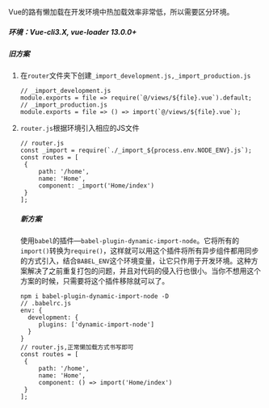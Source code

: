 Vue的路有懒加载在开发环境中热加载效率非常低，所以需要区分环境。

##### 环境：Vue-cli3.X, vue-loader 13.0.0+

##### 旧方案

1. 在`router`文件夹下创建`_import_development.js,_import_production.js`

   ```
   // _import_development.js
   module.exports = file => require(`@/views/${file}.vue`).default;
   // _import_production.js
   module.exports = file => () => import(`@/views/${file}.vue`);
   ```

2. `router.js`根据环境引入相应的JS文件

   ```
   // router.js
   const _import = require(`./_import_${process.env.NODE_ENV}.js`);
   const routes = [
   	{
   		path: '/home',
   		name: 'Home',
   		component: _import('Home/index')
   	}
   ];
   ```

   ##### 新方案

   使用`babel`的插件—`babel-plugin-dynamic-import-node`。它将所有的`import()`转换为`require()`，这样就可以用这个插件将所有异步组件都用同步的方式引入，结合`BABEL_ENV`这个环境变量，让它只作用于开发环境。这种方案解决了之前重复打包的问题，并且对代码的侵入行也很小。当你不想用这个方案的时候，只需要将这个插件移除就可以了。

   ```
   npm i babel-plugin-dynamic-import-node -D
   // .babelrc.js
   env: {
     development: {
     	plugins: ['dynamic-import-node']
     }
   }
   // router.js,正常懒加载方式书写即可
   const routes = [
   	{
   		path: '/home',
   		name: 'Home',
   		component: () => import('Home/index')
   	}
   ];
   ```

   

